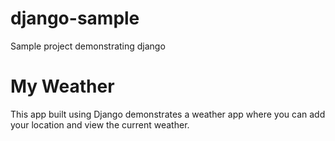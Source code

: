 # django-sample
Sample project demonstrating django

# My Weather
This app built using Django demonstrates
a weather app where you can add your 
location and view the current weather.
